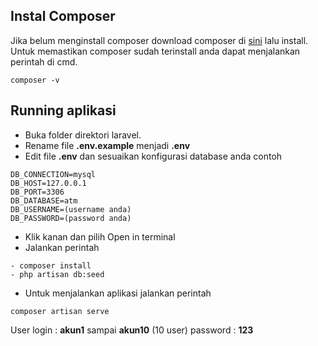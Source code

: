 ## Instal Composer

Jika belum menginstall composer download composer di [sini](https://getcomposer.org/Composer-Setup.exe) lalu install.
Untuk memastikan composer sudah terinstall anda dapat menjalankan perintah di cmd.

```
composer -v
```

## Running aplikasi

-   Buka folder direktori laravel.
-   Rename file **.env.example** menjadi **.env**
-   Edit file **.env** dan sesuaikan konfigurasi database anda contoh

```
DB_CONNECTION=mysql
DB_HOST=127.0.0.1
DB_PORT=3306
DB_DATABASE=atm
DB_USERNAME=(username anda)
DB_PASSWORD=(password anda)
```

-   Klik kanan dan pilih Open in terminal
-   Jalankan perintah

```
- composer install
- php artisan db:seed
```

-   Untuk menjalankan aplikasi jalankan perintah

```
composer artisan serve
```

User login : **akun1** sampai **akun10** (10 user)
password : **123**
